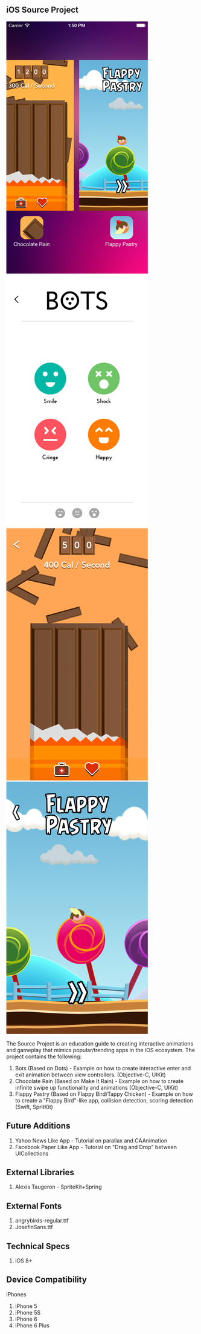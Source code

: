 ## iOS Source Project

![alt tag](https://raw.githubusercontent.com/zzhangster/iOS-Source-Project/master/example-image-01.png) ![alt tag](https://raw.githubusercontent.com/zzhangster/iOS-Source-Project/master/example-image-02.png)
![alt tag](https://raw.githubusercontent.com/zzhangster/iOS-Source-Project/master/example-image-03.png) ![alt tag](https://raw.githubusercontent.com/zzhangster/iOS-Source-Project/master/example-image-04.png)

The Source Project is an education guide to creating interactive animations
and gameplay that mimics popular/trending apps in the iOS ecosystem. The
project contains the following:

1. Bots (Based on Dots) - Example on how to create interactive enter
   and exit animation between view controllers. (Objective-C, UIKit)
2. Chocolate Rain (Based on Make It Rain) - Example on how to create
   infinite swipe up functionality and animations (Objective-C, UIKit)
3. Flappy Pastry (Based on Flappy Bird/Tappy Chicken) - Example on how
   to create a "Flappy Bird"-like app, collision detection, scoring
   detection (Swift, SpritKit)

## Future Additions

1. Yahoo News Like App - Tutorial on parallax and CAAnimation
2. Facebook Paper Like App - Tutorial on "Drag and Drop" between UICollections

## External Libraries

1. Alexis Taugeron  - SpriteKit+Spring

## External Fonts

1. angrybirds-regular.ttf
2. JosefinSans.ttf

## Technical Specs

1. iOS 8+

## Device Compatibility

iPhones

1. iPhone 5
2. iPhone 5S
3. iPhone 6
4. iPhone 6 Plus